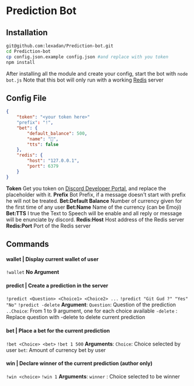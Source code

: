 ﻿
# Prediction Bot
## Installation

```bash
git@github.com:lexadan/Prediction-bot.git
cd Prediction-bot
cp config.json.example config.json #and replace with you token
npm install
```
After installing all the module and create your config, start the bot with `node bot.js`
Note that this bot will only run with a working [Redis](https://redis.io/) server

## Config File

```json
{
	"token": "<your token here>"
	"prefix": "!",
	"bet": {
		"default_balance": 500,
		"name": "🥓",
		"tts": false
	},
	"redis": {
		"host": "127.0.0.1",
		"port": 6379
	}
}
```

**Token**
Get you token on [Discord Developer Portal](https://discord.com/developers/docs/intro), and replace the placeholder with it.
**Prefix**
Bot Prefix, if a message doesn't start with prefix he will not be treated.
**Bet:Default Balance**
Number of currency given for the first time of any user
**Bet:Name**
Name of the currency (can be Emoji)
**Bet:TTS**
I true the Text to Speech will be enable and all reply or message will be enunciate by discord.
**Redis:Host** 
Host address of the Redis server
**Redis:Port**
Port of the Redis server

## Commands

#### wallet | Display current wallet of user
`!wallet`
**No Argument**
#### predict | Create a prediction in the server
`!predict <Question> <Choice1> <Choice2> ...`
 `!predict "Git Gud ?" "Yes" "No"`
 `!predict -delete`
 **Argument**:
`Question`: Question of the prediction
`..Choice`: From 1 to 9 argument, one for each choice available
`-delete` : Replace question with -delete to delete current prediction
#### bet | Place a bet for the current prediction
`!bet <Choice> <bet>`
 `!bet 1 500`
 **Arguments**:
 `Choice`: Choice selected by user
`bet`: Amount of currency bet by user
#### win | Declare winner of the current prediction (author only)
`!win <choice>`
`!win 1`
**Arguments**:
`winner` : Choice selected to be winner


